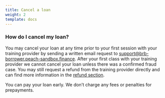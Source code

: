 ```yaml
---
title: Cancel a loan
weight: 2
template: docs
---
```

### How do I cancel my loan?

You may cancel your loan at any time prior to your first session with your training provider by sending a written email request to [support@brb-borrower.peach-sandbox.finance](mailto:support@brb-borrower.peach-sandbox.finance). After your first class with your training provider we cannot cancel your loan unless there was a confirmed fraud case. You may still request a refund from the training provider directly and can find more information in the <a href="/refunds/get-a-refund/">
refund section</a>.

You can pay your loan early. We don’t charge any fees or penalties for prepayments.